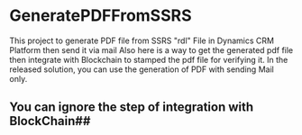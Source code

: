 # GeneratePDFFromSSRS
This project to generate PDF file from SSRS "rdl" File in Dynamics CRM Platform then send it via mail
Also here is a way to get the generated pdf file then integrate with Blockchain to stamped the pdf file for verifying it.
In the released solution, you can use the generation of PDF with sending Mail only.
## You can ignore the step of integration with BlockChain##
